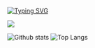[![Typing SVG](https://readme-typing-svg.herokuapp.com?lines=Sven-Erik+Andersen)](https://git.io/typing-svg)

![](https://komarev.com/ghpvc/?username=svenerik1968&style=plastic)

<!--
**SvenErik1968/SvenErik1968** is a ✨ _special_ ✨ repository because its `README.md` (this file) appears on your GitHub profile.

Here are some ideas to get you started:

- 🔭 I’m currently working on ...
- 🌱 I’m currently learning ...
- 👯 I’m looking to collaborate on ...
- 🤔 I’m looking for help with ...
- 💬 Ask me about ...
- 📫 How to reach me: ...
- 😄 Pronouns: ...
- ⚡ Fun fact: ...
-->

![Github stats](https://github-readme-stats.vercel.app/api?username=svenerik1968&count_private=true&show_icons=true&hide_border=true)
![Top Langs](https://github-readme-stats.vercel.app/api/top-langs/?username=svenerik1968)
